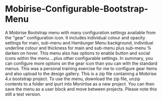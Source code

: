 # Mobirise-Configurable-Bootstrap-Menu
A Mobirise Bootstrap menu with many configuration settings available from the "gear" configuration icon. It includes individual colour and opacity settings for main, sub-menu and Hamburger Menu background, individual underline colour and thickness for main and sub-menu plus sub-menu % darken on hover. This menu also has options to enable button and social icons within the menu....plus other configurable settings. In summary, you can configure more options on the gear icon than you can with the standard menus. This was a personal training exercise for me to configure gear items and also upload to the design gallery.
This is a zip file containing a Mobirise 4.x bootstrap project. To use the menu, download the zip file, unzip contents to a folder and ipurt into Monirtise as a new project. You can then save the menu as a user block and move between projects. Please note this still a test version.
